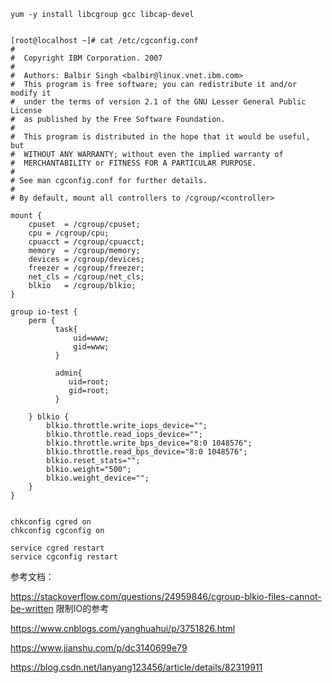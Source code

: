 ```
yum -y install libcgroup gcc libcap-devel 


[root@localhost ~]# cat /etc/cgconfig.conf
#
#  Copyright IBM Corporation. 2007
#
#  Authors:	Balbir Singh <balbir@linux.vnet.ibm.com>
#  This program is free software; you can redistribute it and/or modify it
#  under the terms of version 2.1 of the GNU Lesser General Public License
#  as published by the Free Software Foundation.
#
#  This program is distributed in the hope that it would be useful, but
#  WITHOUT ANY WARRANTY; without even the implied warranty of
#  MERCHANTABILITY or FITNESS FOR A PARTICULAR PURPOSE.
#
# See man cgconfig.conf for further details.
#
# By default, mount all controllers to /cgroup/<controller>

mount {
	cpuset	= /cgroup/cpuset;
	cpu	= /cgroup/cpu;
	cpuacct	= /cgroup/cpuacct;
	memory	= /cgroup/memory;
	devices	= /cgroup/devices;
	freezer	= /cgroup/freezer;
	net_cls	= /cgroup/net_cls;
	blkio	= /cgroup/blkio;
}

group io-test {
    perm {
          task{
              uid=www;
              gid=www;
          }

          admin{
             uid=root;
             gid=root;
          }

    } blkio {
        blkio.throttle.write_iops_device="";
        blkio.throttle.read_iops_device="";
        blkio.throttle.write_bps_device="8:0 1048576";
        blkio.throttle.read_bps_device="8:0 1048576";
        blkio.reset_stats="";
        blkio.weight="500";
        blkio.weight_device="";
    }
}


chkconfig cgred on
chkconfig cgconfig on

service cgred restart
service cgconfig restart

```


参考文档：


https://stackoverflow.com/questions/24959846/cgroup-blkio-files-cannot-be-written     限制IO的参考


https://www.cnblogs.com/yanghuahui/p/3751826.html

https://www.jianshu.com/p/dc3140699e79


https://blog.csdn.net/lanyang123456/article/details/82319911
